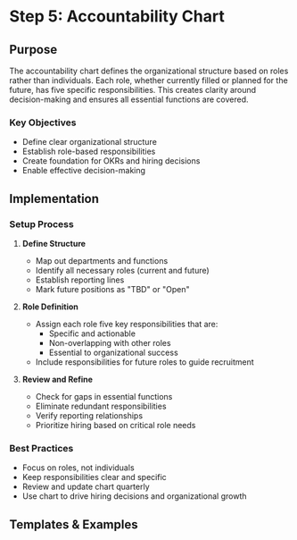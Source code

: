 # Step 5: Accountability Chart

## Purpose
The accountability chart defines the organizational structure based on roles rather than individuals. Each role, whether currently filled or planned for the future, has five specific responsibilities. This creates clarity around decision-making and ensures all essential functions are covered.

### Key Objectives
- Define clear organizational structure
- Establish role-based responsibilities
- Create foundation for OKRs and hiring decisions
- Enable effective decision-making

## Implementation

### Setup Process
1. **Define Structure**
   - Map out departments and functions
   - Identify all necessary roles (current and future)
   - Establish reporting lines
   - Mark future positions as "TBD" or "Open"

2. **Role Definition**
   - Assign each role five key responsibilities that are:
     * Specific and actionable
     * Non-overlapping with other roles
     * Essential to organizational success
   - Include responsibilities for future roles to guide recruitment

3. **Review and Refine**
   - Check for gaps in essential functions
   - Eliminate redundant responsibilities
   - Verify reporting relationships
   - Prioritize hiring based on critical role needs

### Best Practices
- Focus on roles, not individuals
- Keep responsibilities clear and specific
- Review and update chart quarterly
- Use chart to drive hiring decisions and organizational growth

## Templates & Examples
